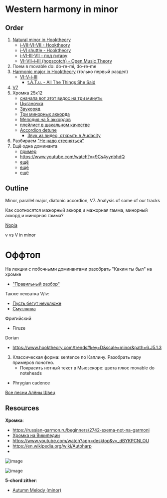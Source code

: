 # Western harmony in minor

## Order

1. [Natural minor in Hooktheory](https://book-two.hooktheory.com/section/a-new-home-base)
   - [i-VII-VI-VII - Hooktheory](https://www.hooktheory.com/trends#key=A&scale=minor&path=1.7.6.7)
   - [i-VI shuttle - Hooktheory](https://www.hooktheory.com/trends#key=A&scale=minor&path=1.6.1.6.1)
   - [i-VI-III-VII - под гитару](https://www.youtube.com/watch?v=Rfsn3au--qo)
   - [VI–VII–i–III (hopscotch) - Open Music Theory](https://viva.pressbooks.pub/openmusictheory/chapter/4-chord-schemas/)
3. Поем в movable do: do-re-mi, do-re-me
2. [Harmonic major in Hooktheory](https://book-two.hooktheory.com/section/modal-mixture-in-minor) (только первый раздел)
   - [VI-V-i-III](https://www.hooktheory.com/trends#key=C&scale=minor&path=6.J5.1.3)
      - [t.A.T.u. - All The Things She Said](https://www.hooktheory.com/theorytab/view/tatu/all-the-things-she-said)
3. [V7](https://book-two.hooktheory.com/section/seventh-chords-extending-the-basic-chords)
3. Хромка 25х12
   - [сначала вот этот видос на три минуты](https://www.youtube.com/watch?v=zmFHms43eCE)
   - [Цыганочка](https://www.youtube.com/watch?v=3MxegQmK1_c)
   - [Звукоряд](https://youtu.be/bcmpXYzNmUs?si=vQCgyHyE9MQjRHHP)
   - [Три минорных аккорда](https://www.youtube.com/watch?v=2gjUpyAIh9A)
   - [Мелодия на 5 аккордов](https://youtu.be/Ldo4R6owZvc?si=kD8uJKRUx5zfv8Kt&t=213)
   - [плейлист в шакальном качестве](https://www.youtube.com/playlist?list=PLcmCL8fscI389sdlSrB3Ljz8uwSf0Ljel)
   - [Accordion detune](https://www.youtube.com/watch?v=Z9VzzHaopcc)
      - [Звук из видео, открыть в Audacity](https://dl.dropbox.com/scl/fi/w9xv4sb0gj8oqtao7cntd/Accordion-Buyer-s-Guide-Comparison-of-10-Musette-De-tunings-Dry-to-Wet-Z9VzzHaopcc-192k-1694525395.mp3?rlkey=0qsew7228x9g1xlunpmsu2kgl&dl=1)
4. Разбираем ["Не надо стесняться"](https://nns.i-m-i.ru/)
5. Ещё одна доминанта
   - [пример](https://dl.dropboxusercontent.com/scl/fi/0br2vcz9an5qpdufzzntl/m.mp3?rlkey=vovgskrwlc65r79my2m2kafjk&dl=0)
   - https://www.youtube.com/watch?v=9Cs4yynbhdQ
   - [ещё](https://www.youtube.com/watch?v=p7Kc35wxdAs)
   - [ещё](https://www.youtube.com/watch?v=JxHrDGKddWU)
   - [ещё](https://www.youtube.com/watch?v=e43MDRKbD0g)


## Outline

Minor, parallel major, diatonic accordion, V7. Analysis of some of our tracks

Как соотносятся мажорный аккорд и мажорная гамма, минорный аккорд и минорная гамма?

[Nopia](https://www.youtube.com/watch?v=Ivuy9QYLFVY)

v vs V in minor

# Оффтоп

На лекции с побочными доминантами разобрать "Каким ты был" на хромке
- ["Правильный разбор"](https://www.youtube.com/watch?v=pcDpHjJvaOA)

Также нехватка V/iv:
- [Пусть бегут неуклюже](https://www.youtube.com/watch?v=DKBhmD-1E6g)
- [Смуглянка](https://www.youtube.com/watch?v=h0sjqR_zH14)

Фригийский
- Firuze

Dorian
- https://www.hooktheory.com/trends#key=D&scale=minor&path=6.J5.1.3

3. Классическая форма: sentence по Каплину. Разобрать пару примеров понотно.
   - Покрасить нотный текст в Мьюзскоре: цвета плюс movable do noteheads

- Phrygian cadence

[Все песни Алёны Швец](https://www.youtube.com/watch?v=To7Ulep-NTI)


## Resources

**Хромка**:
- https://russian-garmon.ru/beginners/2742-sxema-not-na-garmoni
- [Хромка на Википедии](https://ru.wikipedia.org/wiki/%D0%A5%D1%80%D0%BE%D0%BC%D0%BA%D0%B0)
- https://www.youtube.com/watch?app=desktop&v=_dBYKPCNLOU
- https://en.wikipedia.org/wiki/Autoharp
- 
![image](https://github.com/vpavlenko/study-music/assets/1491908/0635b46c-c104-455a-b08f-2a84fb021b69)

![image](https://github.com/vpavlenko/study-music/assets/1491908/ca84507a-a34f-42e0-8776-8fbeda2a848c)


**5-chord zither**:
- [Autumn Melody (minor)](https://www.youtube.com/watch?v=Q2p7nir0scM)
